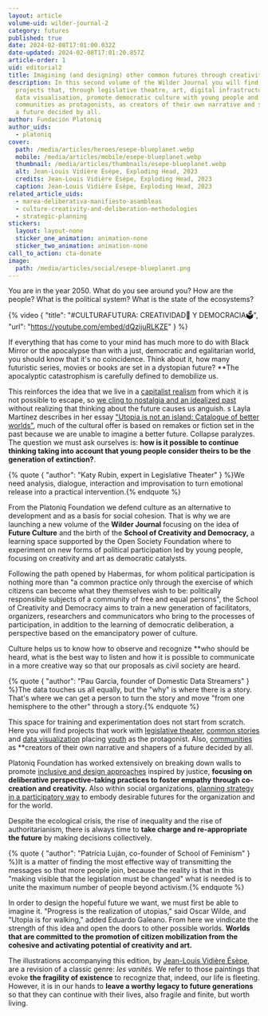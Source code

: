 ```yaml
---
layout: article
volume-uid: wilder-journal-2
category: futures
published: true
date: 2024-02-08T17:01:00.032Z
date-updated: 2024-02-08T17:01:20.857Z
article-order: 1
uid: editorial2
title: Imagining (and designing) other common futures through creativity
description: In this second volume of the Wilder Journal you will find inspiring
  projects that, through legislative theatre, art, digital infrastructures or
  data visualisation, promote democratic culture with young people and
  communities as protagonists, as creators of their own narrative and shapers of
  a future decided by all.
author: Fundación Platoniq
author_uids:
  - platoniq
cover:
  path: /media/articles/heroes/esepe-blueplanet.webp
  mobile: /media/articles/mobile/esepe-blueplanet.webp
  thumbnail: /media/articles/thumbnails/esepe-blueplanet.webp
  alt: Jean-Louis Vidière Ésèpe, Exploding Head, 2023
  credits: Jean-Louis Vidière Ésèpe, Exploding Head, 2023
  caption: Jean-Louis Vidière Ésèpe, Exploding Head, 2023
related_article_uids:
  - marea-deliberativa-manifiesto-asambleas
  - culture-creativity-and-deliberation-methodologies
  - strategic-planning
stickers:
  layout: layout-none
  sticker_one_animation: animation-none
  sticker_two_animation: animation-none
call_to_action: cta-donate
image:
  path: /media/articles/social/esepe-blueplanet.png
---
```

You are in the year 2050. What do you see around you? How are the people? What is the political system? What is the state of the ecosystems?

{% video { "title": "#CULTURAFUTURA: CREATIVIDAD🎨 Y DEMOCRACIA🗳️", "url": "https://youtube.com/embed/dQzijuRLKZE" } %}

If everything that has come to your mind has much more to do with Black Mirror or the apocalypse than with a just, democratic and egalitarian world, you should know that it's no coincidence. Think about it, how many futuristic series, movies or books are set in a dystopian future? \*\*The apocalyptic catastrophism is carefully defined to demobilize us. 

This reinforces the idea that we live in a [capitalist realism](https://cajanegraeditora.com.ar/libros/realismo-capitalista/) from which it is not possible to escape, so [we cling to nostalgia and an idealized past](https://cajanegraeditora.com.ar/libros/retromania/) without realizing that thinking about the future causes us anguish. s Layla Martínez describes in her essay ["Utopia is not an island: Catalogue of better worlds"](https://traficantes.net/libros/utopia-no-es-una-isla), much of the cultural offer is based on remakes or fiction set in the past because we are unable to imagine a better future. Collapse paralyzes. The question we must ask ourselves is: **how is it possible to continue thinking taking into account that young people consider theirs to be the generation of extinction?**.

{% quote { "author": "Katy Rubin, expert in Legislative Theater" } %}We need analysis, dialogue, interaction and improvisation to turn emotional release into a practical intervention.{% endquote %}

From the Platoniq Foundation we defend culture as an alternative to development and as a basis for social cohesion. That is why we are launching a new volume of the **Wilder Journal** focusing on the idea of **Future Culture** and the birth of the **School of Creativity and Democracy,** a learning space supported by the Open Society Foundation where to experiment on new forms of political participation led by young people, focusing on creativity and art as democratic catalysts.

Following the path opened by Habermas, for whom political participation is nothing more than "a common practice only through the exercise of which citizens can become what they themselves wish to be: politically responsible subjects of a community of free and equal persons", the School of Creativity and Democracy aims to train a new generation of facilitators, organizers, researchers and communicators who bring to the processes of participation, in addition to the learning of democratic deliberation, a perspective based on the emancipatory power of culture.

Culture helps us to know how to observe and recognize \*\*who should be heard, what is the best way to listen and how it is possible to communicate in a more creative way so that our proposals as civil society are heard.

{% quote { "author": "Pau Garcia, founder of Domestic Data Streamers" } %}The data touches us all equally, but the "why" is where there is a story. That's where we can get a person to turn the story and move "from one hemisphere to the other" through a story.{% endquote %}

This space for training and experimentation does not start from scratch. Here you will find projects that work with [legislative theater](https://journal.platoniq.net/es/wilder-journal-2/futures/revolutionmindset/), [common stories](https://journal.platoniq.net/es/wilder-journal-2/futures/storytelling/) and [data visualization](https://journal.platoniq.net/es/wilder-journal-2/futures/web-dubois-data/) placing [youth](https://journal.platoniq.net/es/wilder-journal-2/learnings/expo-desinformaci%C3%B3n/) as the protagonist. Also, [communities](https://journal.platoniq.net/es/wilder-journal-2/deep-dives/colombia-comparte-tu-rollo/) as \*\*creators of their own narrative and shapers of a future decided by all.

Platoniq Foundation has worked extensively on breaking down walls to promote [inclusive and design approaches](https://journal.platoniq.net/es/wilder-journal-2/deep-dives/culture-creativity-and-deliberation-methodologies/) inspired by justice, **focusing on deliberative perspective-taking practices to foster empathy through co-creation and creativity.** Also within social organizations, [planning strategy in a participatory way](https://journal.platoniq.net/es/wilder-journal-2/futures/strategic-planning/) to embody desirable futures for the organization and for the world. 

Despite the ecological crisis, the rise of inequality and the rise of authoritarianism, there is always time to **take charge and re-appropriate the future** by making decisions collectively.

{% quote { "author": "Patrícia Luján, co-founder of School of Feminism" } %}It is a matter of finding the most effective way of transmitting the messages so that more people join, because the reality is that in this "making visible that the legislation must be changed" what is needed is to unite the maximum number of people beyond activism.{% endquote %}

In order to design the hopeful future we want, we must first be able to imagine it. "Progress is the realization of utopias," said Oscar Wilde, and "Utopia is for walking," added Eduardo Galeano. From here we vindicate the strength of this idea and open the doors to other possible worlds. **Worlds that are committed to the promotion of citizen mobilization from the cohesive and activating potential of creativity and art.**

The illustrations accompanying this edition, by [Jean-Louis Vidière Ésèpe](https://journal.platoniq.net/en/wilder-journal-2/interviews/esepe-danse-macabre/), are a revision of a classic genre: *les vanités.* We refer to those paintings that evoke **the fragility of existence** to recognize that, indeed, our life is fleeting. However, it is in our hands to **leave a worthy legacy to future generations** so that they can continue with their lives, also fragile and finite, but worth living.
